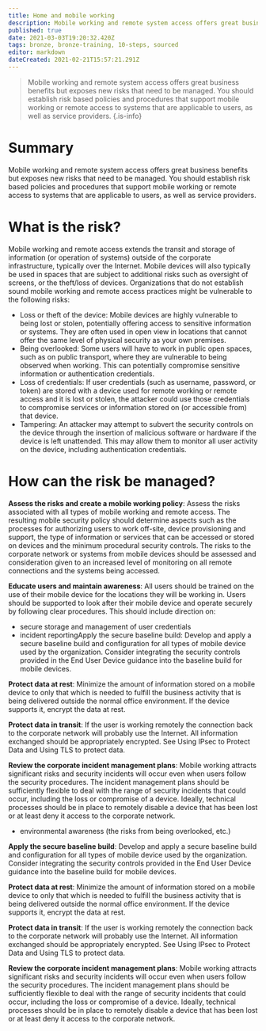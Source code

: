 ```yaml
---
title: Home and mobile working
description: Mobile working and remote system access offers great business benefits but exposes new risks that need to be managed. 
published: true
date: 2021-03-03T19:20:32.420Z
tags: bronze, bronze-training, 10-steps, sourced
editor: markdown
dateCreated: 2021-02-21T15:57:21.291Z
---
```


> Mobile working and remote system access offers great business benefits but exposes new risks that need to be managed. You should establish risk based policies and procedures that support mobile working or remote access to systems that are applicable to users, as well as service providers.
{.is-info}

# Summary
Mobile working and remote system access offers great business benefits but exposes new risks that need to be managed. You should establish risk based policies and procedures that support mobile working or remote access to systems that are applicable to users, as well as service providers.


# What is the risk?
Mobile working and remote access extends the transit and storage of information (or operation of systems) outside of the corporate infrastructure, typically over the Internet. Mobile devices will also typically be used in spaces that are subject to additional risks such as oversight of screens, or the theft/loss of devices. Organizations that do not establish sound mobile working and remote access practices might be vulnerable to the following risks:

- Loss or theft of the device: Mobile devices are highly vulnerable to being lost or stolen, potentially offering access to sensitive information or systems. They are often used in open view in locations that cannot offer the same level of physical security as your own premises.
- Being overlooked: Some users will have to work in public open spaces, such as on public transport, where they are vulnerable to being observed when working. This can potentially compromise sensitive information or authentication credentials.
- Loss of credentials: If user credentials (such as username, password, or token) are stored with a device used for remote working or remote access and it is lost or stolen, the attacker could use those credentials to compromise services or information stored on (or accessible from) that device.
- Tampering: An attacker may attempt to subvert the security controls on the device through the insertion of malicious software or hardware if the device is left unattended. This may allow them to monitor all user activity on the device, including authentication credentials.

# How can the risk be managed?
**Assess the risks and create a mobile working policy**: Assess the risks associated with all types of mobile working and remote access. The resulting mobile security policy should determine aspects such as the processes for authorizing users to work off-site, device provisioning and support, the type of information or services that can be accessed or stored on devices and the minimum procedural security controls. The risks to the corporate network or systems from mobile devices should be assessed and consideration given to an increased level of monitoring on all remote connections and the systems being accessed.

**Educate users and maintain awareness**: All users should be trained on the use of their mobile device for the locations they will be working in. Users should be supported to look after their mobile device and operate securely by following clear procedures. This should include direction on:

- secure storage and management of user credentials
- incident reportingApply the secure baseline build: Develop and apply a secure baseline build and configuration for all types of mobile device used by the organization. Consider integrating the security controls provided in the End User Device guidance into the baseline build for mobile devices.

**Protect data at rest**: Minimize the amount of information stored on a mobile device to only that which is needed to fulfill the business activity that is being delivered outside the normal office environment. If the device supports it, encrypt the data at rest.

**Protect data in transit**: If the user is working remotely the connection back to the corporate network will probably use the Internet. All information exchanged should be appropriately encrypted. See Using IPsec to Protect Data and Using TLS to protect data.

**Review the corporate incident management plans**: Mobile working attracts significant risks and security incidents will occur even when users follow the security procedures. The incident management plans should be sufficiently flexible to deal with the range of security incidents that could occur, including the loss or compromise of a device. Ideally, technical processes should be in place to remotely disable a device that has been lost or at least deny it access to the corporate network.
- environmental awareness (the risks from being overlooked, etc.)

**Apply the secure baseline build**: Develop and apply a secure baseline build and configuration for all types of mobile device used by the organization. Consider integrating the security controls provided in the End User Device guidance into the baseline build for mobile devices.

**Protect data at rest**: Minimize the amount of information stored on a mobile device to only that which is needed to fulfill the business activity that is being delivered outside the normal office environment. If the device supports it, encrypt the data at rest.

**Protect data in transit**: If the user is working remotely the connection back to the corporate network will probably use the Internet. All information exchanged should be appropriately encrypted. See Using IPsec to Protect Data and Using TLS to protect data.

**Review the corporate incident management plans**: Mobile working attracts significant risks and security incidents will occur even when users follow the security procedures. The incident management plans should be sufficiently flexible to deal with the range of security incidents that could occur, including the loss or compromise of a device. Ideally, technical processes should be in place to remotely disable a device that has been lost or at least deny it access to the corporate network.